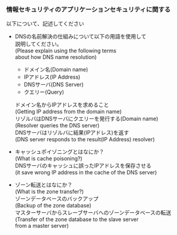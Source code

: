 ### 情報セキュリティのアプリケーションセキュリティに関する<br />
以下について、記述してください<br />

* DNSの名前解決の仕組みについて以下の用語を使用して<br />
説明してください。<br />
(Please explain using the following terms<br /> 
about how DNS name resolution)<br />
	* ドメイン名(Domain name)
	* IPアドレス(IP Address)
	* DNSサーバ(DNS Server)
	* クエリー(Query)

	ドメイン名からIPアドレスを求めること<br />
	(Getting IP address from the domain name)<br />
	リゾルバはDNSサーバにクエリーを発行する(Domain name)<br />
	(Resolver queries the DNS server)<br />
	DNSサーバはリゾルバに結果(IPアドレス)を返す<br />
	(DNS server responds to the result(IP Address) resolver)<br />

* キャッシュポイゾニングとはなにか？<br />
(What is cache poisoning?)<br />
DNSサーバのキャッシュに誤ったIPアドレスを保存させる<br />
(it save  wrong IP address in the cache of the DNS server)<br />

* ゾーン転送とはなにか？<br />
(What is the zone transfer?)<br />
ゾーンデータベースのバックアップ<br />
(Backup of the zone database)<br />
マスターサーバからスレーブサーバへのゾーンデータベースの転送<br />
(Transfer of the zone database to the slave server<br />
from a master server)<br />
